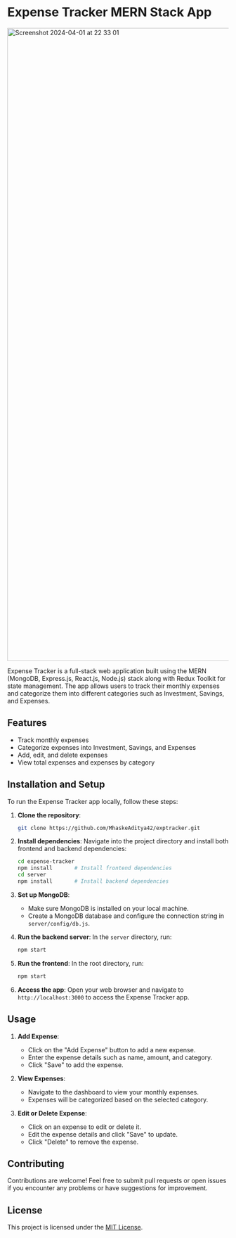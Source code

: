 


# Expense Tracker MERN Stack App

<img width="1440" alt="Screenshot 2024-04-01 at 22 33 01" src="https://github.com/MhaskeAditya42/exptracker/assets/94377039/5be93c62-cc0e-4c37-8371-b54775c1372a">


Expense Tracker is a full-stack web application built using the MERN (MongoDB, Express.js, React.js, Node.js) stack along with Redux Toolkit for state management. The app allows users to track their monthly expenses and categorize them into different categories such as Investment, Savings, and Expenses.

## Features

- Track monthly expenses
- Categorize expenses into Investment, Savings, and Expenses
- Add, edit, and delete expenses
- View total expenses and expenses by category

## Installation and Setup

To run the Expense Tracker app locally, follow these steps:

1. **Clone the repository**: 
   ```bash
   git clone https://github.com/MhaskeAditya42/exptracker.git
   ```

2. **Install dependencies**:
   Navigate into the project directory and install both frontend and backend dependencies:
   ```bash
   cd expense-tracker
   npm install       # Install frontend dependencies
   cd server
   npm install       # Install backend dependencies
   ```

3. **Set up MongoDB**:
   - Make sure MongoDB is installed on your local machine.
   - Create a MongoDB database and configure the connection string in `server/config/db.js`.

4. **Run the backend server**:
   In the `server` directory, run:
   ```bash
   npm start
   ```

5. **Run the frontend**:
   In the root directory, run:
   ```bash
   npm start
   ```

6. **Access the app**:
   Open your web browser and navigate to `http://localhost:3000` to access the Expense Tracker app.

## Usage

1. **Add Expense**:
   - Click on the "Add Expense" button to add a new expense.
   - Enter the expense details such as name, amount, and category.
   - Click "Save" to add the expense.

2. **View Expenses**:
   - Navigate to the dashboard to view your monthly expenses.
   - Expenses will be categorized based on the selected category.

3. **Edit or Delete Expense**:
   - Click on an expense to edit or delete it.
   - Edit the expense details and click "Save" to update.
   - Click "Delete" to remove the expense.
     

## Contributing

Contributions are welcome! Feel free to submit pull requests or open issues if you encounter any problems or have suggestions for improvement.

## License

This project is licensed under the [MIT License](LICENSE).

